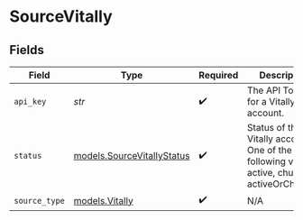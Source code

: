 # SourceVitally


## Fields

| Field                                                                                          | Type                                                                                           | Required                                                                                       | Description                                                                                    |
| ---------------------------------------------------------------------------------------------- | ---------------------------------------------------------------------------------------------- | ---------------------------------------------------------------------------------------------- | ---------------------------------------------------------------------------------------------- |
| `api_key`                                                                                      | *str*                                                                                          | :heavy_check_mark:                                                                             | The API Token for a Vitally account.                                                           |
| `status`                                                                                       | [models.SourceVitallyStatus](../models/sourcevitallystatus.md)                                 | :heavy_check_mark:                                                                             | Status of the Vitally accounts. One of the following values; active, churned, activeOrChurned. |
| `source_type`                                                                                  | [models.Vitally](../models/vitally.md)                                                         | :heavy_check_mark:                                                                             | N/A                                                                                            |